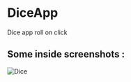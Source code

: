 # DiceApp
Dice app roll on click
## Some inside screenshots :
![Dice](https://i.imgur.com/uIArFIv.png)
